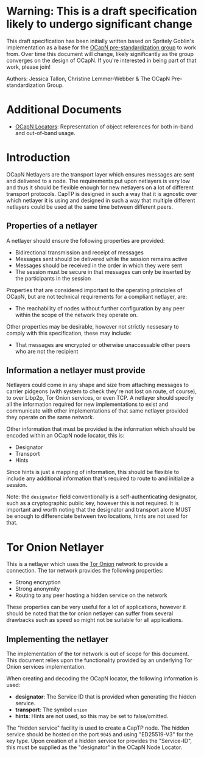 # Warning: This is a draft specification likely to undergo significant change

This draft specification has been initially written based on Spritely Goblin's
implementation as a base for the [OCapN pre-standardization
group](https://ocapn.org) to work from. Over time this document will change,
likely significantly as the group converges on the design of OCapN. If you're
interested in being part of that work, please join!

Authors: Jessica Tallon, Christine Lemmer-Webber & The OCapN Pre-standardization
Group.

# Additional Documents

- [OCapN Locators](): Representation of object references for both in-band and
  out-of-band usage.

# Introduction

OCapN Netlayers are the transport layer which ensures messages are sent and
delivered to a node. The requirements put upon netlayers is very low and thus it
should be flexible enough for new netlayers on a lot of different transport
protocols. CapTP is designed in such a way that it is agnostic over which
netlayer it is using and designed in such a way that multiple different
netlayers could be used at the same time between different peers.

## Properties of a netlayer

A netlayer should ensure the following properties are provided:

- Bidirectional transmission and receipt of messages
- Messages sent should be delivered while the session remains active
- Messages should be received in the order in which they were sent
- The session must be secure in that messages can only be inserted by the
  participants in the session

Properties that are considered important to the operating principles of OCapN,
but are not technical requirements for a compliant netlayer, are:

- The reachability of nodes without further configuration by any peer within the
  scope of the network they operate on.

Other properties may be desirable, however not strictly nessesary to comply with
this specification, these may include:

- That messages are encrypted or otherwise unaccessable other peers who are not
  the recipient

## Information a netlayer must provide

Netlayers could come in any shape and size from attaching messages to carrier
pidgeons (with system to check they're not lost on route, of course), to over
Libp2p, Tor Onion services, or even TCP. A netlayer should specify all the
information required for new implementations to exist and communicate with other
implementations of that same netlayer provided they operate on the same network.

Other information that must be provided is the information which should be
encoded within an OCapN node locator, this is:

- Designator
- Transport
- Hints

Since hints is just a mapping of information, this should be flexible to include
any additional information that's required to route to and initialize a session.

Note: the `designator` field conventionally is a self-authenticating designator,
such as a cryptographic public key, however this is not required. It is
important and worth noting that the designator and transport alone MUST be
enough to differenciate between two locations, hints are not used for that.

# Tor Onion Netlayer

This is a netlayer which uses the [Tor Onion](https://www.torproject.org/)
network to provide a connection. The tor network provides the following
properties:

- Strong encryption
- Strong anonymity
- Routing to any peer hosting a hidden service on the network

These properties can be very useful for a lot of applications, however it should
be noted that the tor onion netlayer can suffer from several drawbacks such as
speed so might not be suitable for all applications.

## Implementing the netlayer

The implementation of the tor network is out of scope for this document. This
document relies upon the functionality provided by an underlying Tor Onion
services implementation.

When creating and decoding the OCapN locator, the following information is used:

- **designator**: The Service ID that is provided when generating the hidden
service.
- **transport**: The symbol `onion`
- **hints**: Hints are not used, so this may be set to false/omitted.

The "hidden service" facility is used to create a CapTP node. The hidden service
should be hosted on the port `9045` and using "ED25519-V3" for the key type.
Upon creation of a hidden service tor provides the "Service-ID", this must be
supplied as the "designator" in the OCapN Node Locator.
